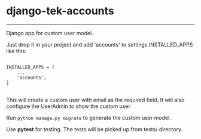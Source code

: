 # django-tek-accounts
--------------------
Django app for custom user model.

Just drop it in your project and add 'accounts' to settings.INSTALLED_APPS like this:

<pre>
<code>
INSTALLED_APPS = [
    ...
    'accounts',
]
</code>
</pre>


This will create a custom user with email as the required field. It will also configure the UserAdmin to show the custom user.

Run ``python manage.py migrate`` to generate the custom user model.

Use __pytest__ for testing. The tests will be picked up from tests/ directory.
